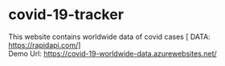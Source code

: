 # covid-19-tracker
This website contains worldwide data of covid cases [ DATA: https://rapidapi.com/] <br>
Demo Url: https://covid-19-worldwide-data.azurewebsites.net/

